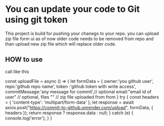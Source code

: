 # You can update your code to Git using git token 

This project is build for pushing your chanegs to your repo.
you can upload zip file form ui
as of now older code needs to be removed from repo and than upload new zip file which will replace older code.

## HOW to use
call like this 

const uploadFile = async () => {
    let formData = {
        owner:'you github user',
        repo:'github repo name',
        token :'github token with write access', 
        commitMessage:'any message for commit',// optional
        email:"email id of user" // optional,
        files "" // zip file uploaded from from
    }
    try {
        const headers = {
            'content-type': 'multipart/form-data'
        };
        let response = await axios.post("https://commit-to-github.onrender.com/upload", formData, { headers });
        return response ? response.data : null;
    } catch (e) {
        console.log('error');
    } 
}

